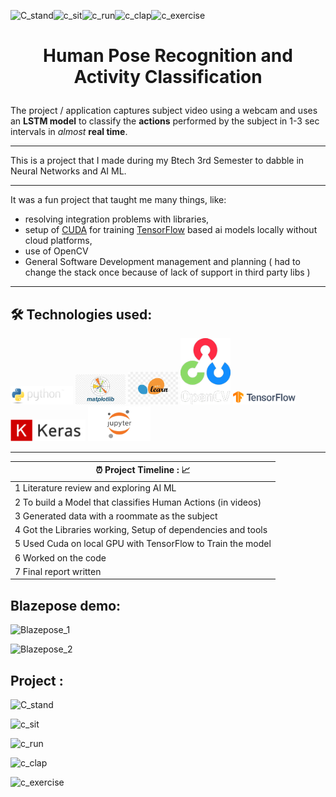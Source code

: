 ![C_stand](https://github.com/user-attachments/assets/40eb514f-bfb9-4045-9e5f-fbbce2855b7d)![c_sit](https://github.com/user-attachments/assets/a0586095-ec97-43fb-8581-79b5ff7eb453)![c_run](https://github.com/user-attachments/assets/f5e0094a-be2c-4c6c-ad74-b2851ea97232)![c_clap](https://github.com/user-attachments/assets/d2da1bc0-9382-4ee2-9627-e16e10b943f7)![c_exercise](https://github.com/user-attachments/assets/1f1e6888-1aa1-4dba-a68d-322ac222926e)
# <p align="center"> Human Pose Recognition and Activity Classification  </p>

The project / application captures subject video using a webcam and uses an **LSTM model** to classify the **actions** performed by the subject in 1-3 sec intervals in _almost_ **real time**.
___

This is a project that I made during my Btech 3rd Semester to dabble in Neural Networks and AI ML. 
___

It was a fun project that taught me many things, like: 
- resolving integration problems with libraries, 
- setup of [CUDA](https://developer.nvidia.com/cuda-zone) for training [TensorFlow](https://www.tensorflow.org/) based ai models locally without cloud platforms,
- use of OpenCV 
- General Software Development management and planning ( had to change the stack once because of lack of support in third party libs )

___

## 🛠️ Technologies used:
<div class="row">
 <a href="https://www.python.org/"><img src="/images_as_icons/python.png" alt="Python" style="width:100px;"></a>
 <a href="https://matplotlib.org/"><img src="/images_as_icons/matplotlib.jpeg" alt="MatplotLib" style="width:80px;"></a>
 <a href="https://scikit-learn.org/stable/"><img src="/images_as_icons/scikitlearn.jpeg" alt="Scikit-Learn" style="width:80px;"></a>
 <a href="https://opencv.org/"><img src="/images_as_icons/opencv.png" alt="OpenCV" style="width:80px;"></a>
 <a href="https://www.tensorflow.org/"><img src="/images_as_icons/tensorflow.png.png" alt="Tensorflow" style="width:100px;"></a>
 <a href="https://keras.io/"><img src="/images_as_icons/keras.png" alt="Keras" style="width:120px;"></a>
 <a href="https://jupyter.org/"><img src="/images_as_icons/jupyter.jpeg" alt="Jupyter" style="width:100px;"></a>
</div>

----

| ⏰ Project Timeline : 📈 |
| -------- |
| 1 Literature review and exploring AI ML | 
| 2 To build a Model that classifies Human Actions (in videos)    | 
| 3 Generated data with a roommate as the subject    |
| 4 Got the Libraries working, Setup of dependencies and tools   |
| 5 Used Cuda on local GPU with TensorFlow to Train the model   |
| 6 Worked on the code |
| 7 Final report written |

 ## Blazepose demo:
![Blazepose_1](https://github.com/user-attachments/assets/2911a93b-0e1b-4d53-8468-34717bf5fc5b)

![Blazepose_2](https://github.com/user-attachments/assets/7298b358-aabe-4ff3-9227-5bc319f7318b)

 ## Project :
![C_stand](https://github.com/user-attachments/assets/9bc74b60-4160-47de-b5c3-b3274c74f4dd)

![c_sit](https://github.com/user-attachments/assets/b9ca0961-9927-4c8c-b53b-65b256939afa)

![c_run](https://github.com/user-attachments/assets/a10fc7db-659a-47e8-87a0-b280998cbe10)

![c_clap](https://github.com/user-attachments/assets/73d63f4b-212b-45d9-b0d6-5044c85bc0d0)

![c_exercise](https://github.com/user-attachments/assets/3ac83415-a28f-48d7-a066-da7d6f2769ce)







    




